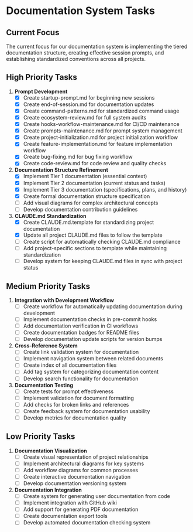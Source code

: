 # Documentation System Tasks

## Current Focus

The current focus for our documentation system is implementing the tiered documentation structure, creating effective session prompts, and establishing standardized conventions across all projects.

## High Priority Tasks

1. **Prompt Development**
   - [x] Create startup-prompt.md for beginning new sessions
   - [x] Create end-of-session.md for documentation updates
   - [x] Create command-patterns.md for standardized command usage
   - [x] Create ecosystem-review.md for full system audits
   - [x] Create hooks-workflow-maintenance.md for CI/CD maintenance
   - [x] Create prompts-maintenance.md for prompt system management
   - [x] Create project-initialization.md for project initialization workflow
   - [x] Create feature-implementation.md for feature implementation workflow
   - [x] Create bug-fixing.md for bug fixing workflow
   - [x] Create code-review.md for code review and quality checks

2. **Documentation Structure Refinement**
   - [x] Implement Tier 1 documentation (essential context)
   - [x] Implement Tier 2 documentation (current status and tasks)
   - [x] Implement Tier 3 documentation (specifications, plans, and history)
   - [x] Create formal documentation structure specification
   - [ ] Add visual diagrams for complex architectural concepts
   - [ ] Develop documentation contribution guidelines

3. **CLAUDE.md Standardization**
   - [x] Create CLAUDE.md.template for standardizing project documentation
   - [x] Update all project CLAUDE.md files to follow the template
   - [ ] Create script for automatically checking CLAUDE.md compliance
   - [ ] Add project-specific sections to template while maintaining standardization
   - [ ] Develop system for keeping CLAUDE.md files in sync with project status

## Medium Priority Tasks

1. **Integration with Development Workflow**
   - [ ] Create workflow for automatically updating documentation during development
   - [ ] Implement documentation checks in pre-commit hooks
   - [ ] Add documentation verification in CI workflows
   - [ ] Create documentation badges for README files
   - [ ] Develop documentation update scripts for version bumps

2. **Cross-Reference System**
   - [ ] Create link validation system for documentation
   - [ ] Implement navigation system between related documents
   - [ ] Create index of all documentation files
   - [ ] Add tag system for categorizing documentation content
   - [ ] Develop search functionality for documentation

3. **Documentation Testing**
   - [ ] Create tests for prompt effectiveness
   - [ ] Implement validation for document formatting
   - [ ] Add checks for broken links and references
   - [ ] Create feedback system for documentation usability
   - [ ] Develop metrics for documentation quality

## Low Priority Tasks

1. **Documentation Visualization**
   - [ ] Create visual representation of project relationships
   - [ ] Implement architectural diagrams for key systems
   - [ ] Add workflow diagrams for common processes
   - [ ] Create interactive documentation navigation
   - [ ] Develop documentation versioning system

2. **Documentation Integration**
   - [ ] Create system for generating user documentation from code
   - [ ] Implement integration with GitHub wiki
   - [ ] Add support for generating PDF documentation
   - [ ] Create documentation export tools
   - [ ] Develop automated documentation checking system